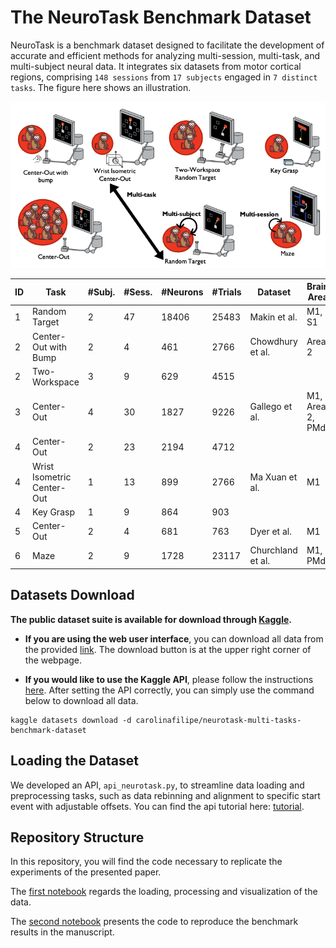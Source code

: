 # The NeuroTask Benchmark Dataset

NeuroTask is a benchmark dataset designed to facilitate the development of accurate and efficient methods for analyzing multi-session, multi-task, and multi-subject neural data. It integrates six datasets from motor cortical regions, comprising `148 sessions` from `17 subjects` engaged in `7 distinct tasks`.
The figure here shows an illustration.

<img src='img/NeuroTask3.png' width='780px'>

| ID | Task                   | #Subj. | #Sess. | #Neurons | #Trials | Dataset            | Brain Area |
|----|------------------------|--------|--------|----------|---------|--------------------|--------------------|
| 1  | Random Target          | 2      | 47     | 18406    | 25483   | Makin et al.       | M1, S1 |
| 2  | Center-Out with Bump  | 2      | 4      | 461      | 2766    | Chowdhury et al.   | Area 2 |
| 2  | Two-Workspace          | 3      | 9      | 629      | 4515    |                    |
| 3  | Center-Out             | 4      | 30     | 1827     | 9226    | Gallego et al.     |M1, Area 2, PMd |
| 4  | Center-Out             | 2      | 23     | 2194     | 4712    |                    |
| 4  | Wrist Isometric Center-Out | 1  | 13     | 899      | 2766    | Ma Xuan et al.     |M1 |
| 4  | Key Grasp              | 1      | 9      | 864      | 903     |                    |
| 5  | Center-Out             | 2      | 4      | 681      | 763     | Dyer et al.        |M1 |
| 6  | Maze                   | 2      | 9      | 1728     | 23117   | Churchland et al.  |M1, PMd |


## Datasets Download

**The public dataset suite is available for download through [Kaggle](https://www.kaggle.com/datasets/carolinafilipe/neurotask-multi-tasks-benchmark-dataset).** 

- **If you are using the web user interface**, you can download all data from the provided [link](https://www.kaggle.com/datasets/carolinafilipe/neurotask-multi-tasks-benchmark-dataset). The download button is at the upper right corner of the webpage.

- **If you would like to use the Kaggle API**, please follow the instructions [here](https://github.com/Kaggle/kaggle-api). After setting the API correctly, you can simply use the command below to download all data.

```
kaggle datasets download -d carolinafilipe/neurotask-multi-tasks-benchmark-dataset
```

## Loading the Dataset
We developed an API, `api_neurotask.py`, to streamline data loading and preprocessing tasks, such as data rebinning and alignment to specific start event with adjustable offsets. You can find the api tutorial here: [tutorial](tutorial_data_analysis.ipynb).

## Repository Structure

In this repository, you will find the code necessary to replicate the experiments of the presented paper.

The [first notebook](tutorial_data_analysis.ipynb) regards the loading, processing and visualization of the data.

The [second notebook](tutorial_baselines.ipynb) presents the code to reproduce the benchmark results in the manuscript. 





